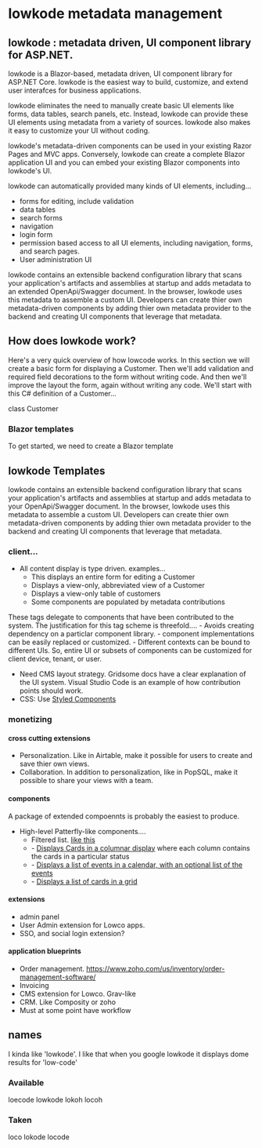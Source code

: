 # lowkode metadata management


## lowkode : metadata driven, UI component library for ASP.NET.

lowkode is a Blazor-based, metadata driven, UI component library for ASP.NET Core.
lowkode is the easiest way to build, customize, and extend user interafces for business applications.

lowkode eliminates the need to manually create basic UI elements like forms, data tables, search panels, etc.
Instead, lowkode can provide these UI elements using metadata from a variety of sources.
lowkode also makes it easy to customize your UI without coding.  

lowkode's metadata-driven components can be used in your existing Razor Pages and MVC apps.
Conversely, lowkode can create a complete Blazor application UI and you can embed your existing Blazor components into lowkode's UI.

lowkode can automatically provided many kinds of UI elements, including...
- forms for editing, include validation
- data tables 
- search forms
- navigation 
- login form 
- permission based access to all UI elements, including navigation, forms, and search pages.
- User administration UI

lowkode contains an extensible backend configuration library that scans your application's 
artifacts and assemblies at startup and adds metadata to an extended OpenApi/Swagger document.
In the browser, lowkode uses this metadata to assemble a custom UI.
Developers can create thier own metadata-driven components by adding thier own metadata provider 
to the backend and creating UI components that leverage that metadata.

##  How does lowkode work?
Here's a very quick overview of how lowcode works.
In this section we will create a basic form for displaying a Customer.
Then we'll add validation and required field decorations to the form without writing code.
And then we'll improve the layout the form, again without writing any code.
We'll start with this C# definition of a Customer...

class Customer 


### Blazor templates
To get started, we need to create a Blazor template 


## lowkode Templates





lowkode contains an extensible backend configuration library that scans your application's 
artifacts and assemblies at startup and adds metadata to your OpenApi/Swagger document.
In the browser, lowkode uses this metadata to assemble a custom UI.
Developers can create thier own metadata-driven components by adding thier own metadata provider to the backend and creating UI components that leverage that metadata.

### client...
- All content display is type driven.  examples...
	- <EditForm forType=@typeof(Customer) value=@customer/>  
		This displays an entire form for editing a Customer
	- <Card forType=@typeof(Customer) value=@customer/>  
		Displays a view-only, abbreviated view of a Customer
	- <DisplayTable forType=@typeof(Customer) value="@customerList">
		Displays a view-only table of customers
	- <Navigation forType=@typeof(NavigationMenuItem) value="@mainMenuItems"> 
		Some components are populated by metadata contributions

These tags delegate to components that have been contributed to the system.
The justification for this tag scheme is threefold....
	- Avoids creating dependency on a particlar component library.
	- component implementations can be easily replaced or customized.
	- Different contexts can be bound to different UIs.
	So, entire UI or subsets of components can be customized for client device, tenant, or user.
- Need CMS layout strategy.  Gridsome docs have a clear explanation of the UI system.
Visual Studio Code is an example of how contribution points should work.
- CSS: Use [Styled Components](https://www.styled-components.com/)

### monetizing

#### cross cutting extensions 
- Personalization. Like in Airtable, make it possible for users to create and save thier own views.   
- Collaboration.  In addition to personalization, like in PopSQL, make it possible to share your views with a team. 

#### components
A package of extended compoennts is probably the easiest to produce.

- High-level Patterfly-like components....
	- Filtered list.  [like this](https://www.capterra.com/order-management-software/)
	- <Kanban value=""> - [Displays Cards in a columnar display](https://airtable.com/images/home/kanban_view.png) where each column contains the cards in a particular status
	- <Calendar value=""> - [Displays a list of events in a calendar, with an optional list of the events](https://airtable.com/images/home/calendar_view.png) 
	- <Gallery value=""> - [Displays a list of cards in a grid](https://airtable.com/images/home/gallery_view.png) 

#### extensions
- admin panel
- User Admin extension for Lowco apps.
- SSO, and social login extension?

#### application blueprints
- Order management. https://www.zoho.com/us/inventory/order-management-software/
- Invoicing
- CMS extension for Lowco.  Grav-like
- CRM.  Like Composity or zoho
- Must at some point have workflow 



## names

I kinda like 'lowkode'.
I like that when you google lowkode it displays dome results for 'low-code'

### Available
loecode
lowkode
lokoh
locoh

### Taken
loco
lokode
locode


